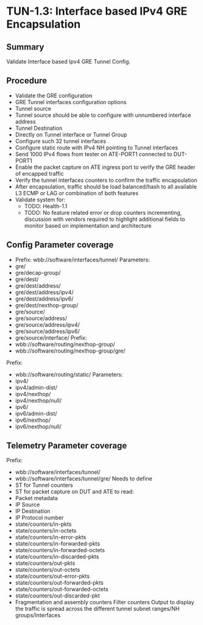 # TUN-1.3: Interface based IPv4 GRE Encapsulation

## Summary

Validate Interface based Ipv4 GRE Tunnel Config.

## Procedure

- Validate the GRE configuration
- GRE Tunnel interfaces configuration options
- Tunnel source
- Tunnel source should be able to configure with unnumbered interface address
- Tunnel Destination
- Directly on Tunnel interface or Tunnel Group
- Configure such 32 tunnel interfaces
- Configure static route with IPv4 NH pointing to Tunnel interfaces
- Send 1000 IPv4 flows from tester on ATE-PORT1 connected to DUT-PORT1
- Enable the packet capture on ATE ingress port to verify the GRE header of encapped traffic
- Verify the tunnel interfaces counters to confirm the traffic encapsulation
- After encapsulation, traffic should be load balanced/hash to all available L3 ECMP or LAG or combination of both features
- Validate system for:
  - TODO: Health-1.1
  - TODO: No feature related error or drop counters incrementing, discussion with vendors required to highlight additional fields to monitor based on implementation and architecture

## Config Parameter coverage

- Prefix: wbb://software/interfaces/tunnel/
Parameters:
- gre/
- gre/decap-group/
- gre/dest/
- gre/dest/address/
- gre/dest/address/ipv4/
- gre/dest/address/ipv6/
- gre/dest/nexthop-group/
- gre/source/
- gre/source/address/
- gre/source/address/ipv4/
- gre/source/address/ipv6/
- gre/source/interface/
Prefix:
- wbb://software/routing/nexthop-group/
- wbb://software/routing/nexthop-group/gre/

Prefix:
- wbb://software/routing/static/
Parameters:
- ipv4/
- ipv4/admin-dist/
- ipv4/nexthop/
- ipv4/nexthop/null/
- ipv6/
- ipv6/admin-dist/
- ipv6/nexthop/
- ipv6/nexthop/null/

## Telemetry Parameter coverage

Prefix:
- wbb://software/interfaces/tunnel/
- wbb://software/interfaces/tunnel/gre/
Needs to define
- ST for Tunnel counters
- ST for packet capture on DUT and ATE to read:
- Packet metadata
- IP Source
- IP Destination
- IP Protocol number
- state/counters/in-pkts
- state/counters/in-octets
- state/counters/in-error-pkts
- state/counters/in-forwarded-pkts
- state/counters/in-forwarded-octets
- state/counters/in-discarded-pkts
- state/counters/out-pkts
- state/counters/out-octets
- state/counters/out-error-pkts
- state/counters/out-forwarded-pkts
- state/counters/out-forwarded-octets
- state/counters/out-discarded-pkt
- Fragmentation and assembly counters Filter counters Output to display the traffic is spread across the different tunnel subnet ranges/NH groups/Interfaces